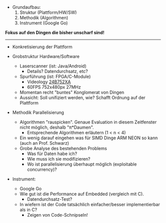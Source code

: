 * Grundaufbau:
    1. Struktur (Plattform/HW/SW)
    2. Methodik (Algorithmen)
    2. Instrument (Google Go)

**Fokus auf den Dingen die bisher unscharf sind!**

---

* Konkretisierung der Plattform
* Grobstruktur Hardware/Software
    * Laserscanner (ist: Java/Android)
        * Details? Datendurchsatz, etc?
    * Spurführung (ist: FPGA/C-Module)
        * Videology [24B752XA](http://www.videologyinc.com/media/products/data%20sheet/24B752XA/PDS-24B752XA.pdf)
        * 60FPS 752x480px 27MHz
    * Momentan recht "buntes" Konglomerat von Dingen
    * Aussicht: Soll unifiziert werden, wie? Schafft Ordnung auf der Plattform

* Methodik Parallelisierung
    * Algorithmen "rauspicken". Genaue Evaluation in diesem Zeitfenster nicht möglich, deshalb "π*Daumen".
        * Entsprechende Algorithmen erläutern (1 < n < 4)
    * Ein wenig darauf eingehen was für SIMD Dinge ARM NEON so kann (auch an Prof. Schwarz)
    * Grobe Analyse des bestehenden Problems
        * Was für Daten habe ich?
        * Wie muss ich sie modifizieren?
        * Wo ist parallelisierung überhaupt möglich (exploitable concurrency)?

* Instrument:
    * Google Go
    * Wie gut ist die Performance auf Embedded (vergleich mit C).
        * Datendurchsatz-Test?
    * In wiefern ist der Code tatsächlich einfacher/besser implementierbar als in C?
        * Zeigen von Code-Schnipseln!

